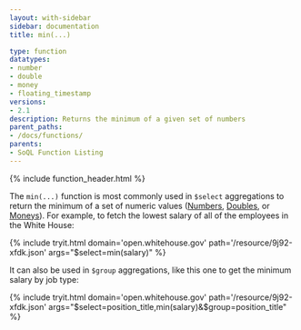 ```yaml
---
layout: with-sidebar
sidebar: documentation
title: min(...)

type: function
datatypes:
- number
- double
- money
- floating_timestamp
versions:
- 2.1
description: Returns the minimum of a given set of numbers 
parent_paths: 
- /docs/functions/
parents: 
- SoQL Function Listing 
---
```


{% include function_header.html %}

The `min(...)` function is most commonly used in `$select` aggregations to return the minimum of a set of numeric values ([Numbers](/docs/datatypes/number.html), [Doubles](/docs/datatypes/double.html), or [Moneys](/docs/datatypes/money.html)). For example, to fetch the lowest salary of all of the employees in the White House:

{% include tryit.html domain='open.whitehouse.gov' path='/resource/9j92-xfdk.json' args="$select=min(salary)" %}

It can also be used in `$group` aggregations, like this one to get the minimum salary by job type:

{% include tryit.html domain='open.whitehouse.gov' path='/resource/9j92-xfdk.json' args="$select=position_title,min(salary)&$group=position_title" %}
